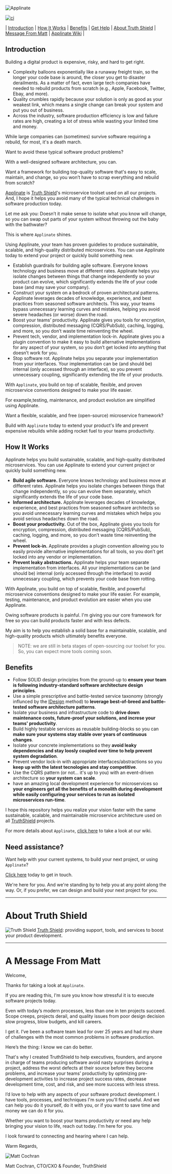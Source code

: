 
![Applinate](./docs/images/applinate-logo.png)

[![ci](https://github.com/TruthShield/applinate/actions/workflows/ci.yml/badge.svg)](https://github.com/TruthShield/applinate/actions/workflows/ci.yml)

| [Introduction](#introduction) | [How It Works](#how-it-works) | [Benefits](#benefits) | [Get Help](#get-help) | [About Truth Shield](#about-truth-shield) | [Message From Matt](#a-message-from-matt) | 
[Applinate Wiki](https://github.com/TruthShield/applinate/wiki) |

<a id="introduction" ></a>

## Introduction

Building a digital product is expensive, risky, and hard to get right.

- Complexity balloons exponentially like a runaway freight train, so the longer your code base is around, the closer you get to disaster derailments.  As a matter of fact, even large tech companies have needed to rebuild products from scratch (e.g., Apple, Facebook, Twitter, Ebay, and more).
- Quality crumbles rapidly because your solution is only as good as your weakest link, which means a single change can break your system and put you out of business.
- Across the industry, software production efficiency is low and failure rates are high, creating a lot of stress while wasting your limited time and money.

While large companies can (sometimes) survive software requiring a rebuild, for most, it's a death march.

Want to avoid these typical software product problems?

With a well-designed software architecture, you can. 

Want a framework for building top-quality software that's easy to scale, maintain, and change, so you won’t have to scrap everything and rebuild from scratch?  

[Applinate](https://applinate.com) is [Truth Shield](https://truthshield.io)'s microservice toolset used on all our projects.  And, I hope it helps you avoid many of the typical technical challenges in software production today.

Let me ask you: Doesn’t it make sense to isolate what you know will change, so you can swap out parts of your system without throwing out the baby with the bathwater?

This is where `Applinate` shines.

Using Applinate, your team has proven guidelies to produce sustainable, scalable, and high-quality distributed microservices.  You can use Applinate today to extend your project or quickly build something new.
- Establish guardrails for building agile software. Everyone knows technology and business move at different rates.  Applinate helps you isolate changes between things that change independently so your product can evolve, which significantly extends the life of your code base (and may save your company).
- Construct your system on a bedrock of proven architectural patterns. Applinate leverages decades of knowledge, experience, and best practices from seasoned software architects. This way, your teams bypass unnecessary learning curves and mistakes, helping you avoid severe headaches (or worse) down the road.
- Boost your teams’ productivity. Applinate gives you tools for encryption, compression, distributed messaging (CQRS/PubSub), caching, logging, and more, so you don’t waste time reinventing the wheel.
- Prevent tech, vendor, and implementation lock-in. Applinate gives you a plugin convention to make it easy to build alternative implementations for any aspect of your system, so you don’t get locked into anything that doesn’t work for you.
- Stop software rot. Applinate helps you separate your implementation from your interfaces. Your implementation can be (and should be) internal (only accessed through an interface), so you prevent unnecessary coupling, significantly extending the life of your products.

With `Applinate`, you build on top of scalable, flexible, and proven microservice conventions designed to make your life easier.

For example,testing, maintenance, and product evolution are simplified using Applinate.

Want a flexible, scalable, and free (open-source) microservice framework?  

Build with `Applinate` today to extend your product's life and prevent expensive rebuilds while adding rocket fuel to your teams productivity. 

<a id="how_it_works" ></a>

## How It Works

Applinate helps you build sustainable, scalable, and high-quality distributed microservices.  You can use Applinate to extend your current project or quickly build something new.

- **Build agile software.**  Everyone knows technology and business move at different rates.  Applinate helps you isolate changes between things that change independently, so you can evolve them separately, which significantly extends the life of your code base.
- **Informed architecture.**  Applinate leverages decades of knowledge, experience, and best practices from seasoned software architects so you avoid unnecessary learning curves and mistakes which helps you avoid serious headaches down the road.
- **Boost your productivity.** Out of the box, Applinate gives you tools for encryption, compression, distributed messaging (CQRS/PubSub), caching, logging, and more, so you don’t waste time reinventing the wheel.  
- **Prevent lock-in.**  Applinate provides a plugin convention allowing you to easily provide alternative implementations for all tools, so you don’t get locked into any vendor or implementation.
- **Prevent leaky abstractions.**  Applinate helps your team separate implementation from interfaces. All your implementations can be (and should be) internal (only accessed through the interface) to avoid unnecessary coupling, which prevents your code base from rotting.
 
With Applinate, you build on top of scalable, flexible, and powerful microservice conventions designed to make your life easier.  For example, testing, maintenance, and product evolution are easier when you use Applinate.

Owing software products is painful. I'm giving you our core framework for free so you can build products faster and with less defects.  

My aim is to help you establish a solid base for a maintainable, scalable, and high-quality products which ultimately benefits everyone.

> NOTE: we are still in beta stages of open-sourcing our toolset for you.  So, you can expect more tools coming soon.

<a id="benefits"  ></a>

## Benefits

* Follow SOLID design principles from the ground-up to **ensure your team is following industry-standard software architecture design principles**.
* Use a simple prescriptive and battle-tested service taxonomy (strongly influnced by the [IDesign](https://idesign.net/) method) to **leverage best-of-breed and battle-tested software architecture patterns**.
* Isolate your business and infrastructure code to **drive down maintenance costs, future-proof your solutions, and increse your teams' productivity**.
* Build highly testable services as reusable building-blocks so you can **make sure your systems stay stable over years of continuous changes**.
* Isolate your concrete implementations so they **avoid leaky dependencies and stay loosly coupled over time to help prevent system degradation**.
* Prevent vendor lock-in with appropriate interfaces/abstractions so you **keep up with the latest tecnologies and stay competitive**.
* Use the CQRS pattern (or not... it's up to you) with an event-driven architecture so **your system can scale**.
* have an amazing local development experience for microservices so **your engineers get all the benefits of a monolith during development while easily configuring your services to run as isolated microservices run-time**.

I hope this repository helps you realize your vision faster with the same sustainable, scalable, and maintainable microservice architecture used on all [TruthShield](https://truthshield.io) projects.

For more details about `Applinate`, [click here](https://github.com/TruthShield/applinate/wiki) to take a look at our wiki.

<a id="get-help"  ></a>

## Need assistance?

Want help with your current systems, to build your next project, or using `Applinate`?  

[Click here](https://truthshield.io/) today to get in touch.  

We're here for you. And we're standing by to help you at any point along the way. Or, if you prefer, we can design and build your next project for you.

----

<a id="about-truthshield" ></a>

# About Truth Shield

![Truth Shield](./docs/images/truthshield-logo-black.png)
[Truth Shield](https://www.truthshield.io): providing support, tools, and services to boost your product development.

****

<a id="a-message-from-matt" ></a>

# A Message From Matt

Welcome,

Thanks for taking a look at `Applinate`.

If you are reading this, I'm sure you know how stressful it is to execute software projects today. 

Even with today’s modern processes, less than one in ten projects succeed. Scope creeps, projects derail, and quality issues from poor design decision slow progress, blow budgets, and kill careers. 

I get it. I’ve been a software team lead for over 25 years and had my share of challenges with the most common problems in software production.

Here’s the thing: I know we can do better.

That's why I created TruthShield to help executives, founders, and anyone in charge of teams producing software avoid nasty surprises during a project, address the worst defects at their source before they become problems, and increase your teams’ productivity by optimizing pre-development activities to increase project success rates, decrease development time, cost, and risk, and see more success with less stress.

I’d love to help with any aspects of your software product development.  I have tools, processes, and techniques I'm sure you'll find useful.  And we can help you do it yourself, do it with you, or if you want to save time and money we can do it for you.  

Whether you want to boost your teams productivity or need any help bringing your vision to life, reach out today.  I'm here for you. 

I look forward to connecting and hearing where I can help.

Warm Regards,

![Matt Cochran](./docs/images/mc-signature.png)

Matt Cochran,
CTO/CXO & Founder, TruthShield

